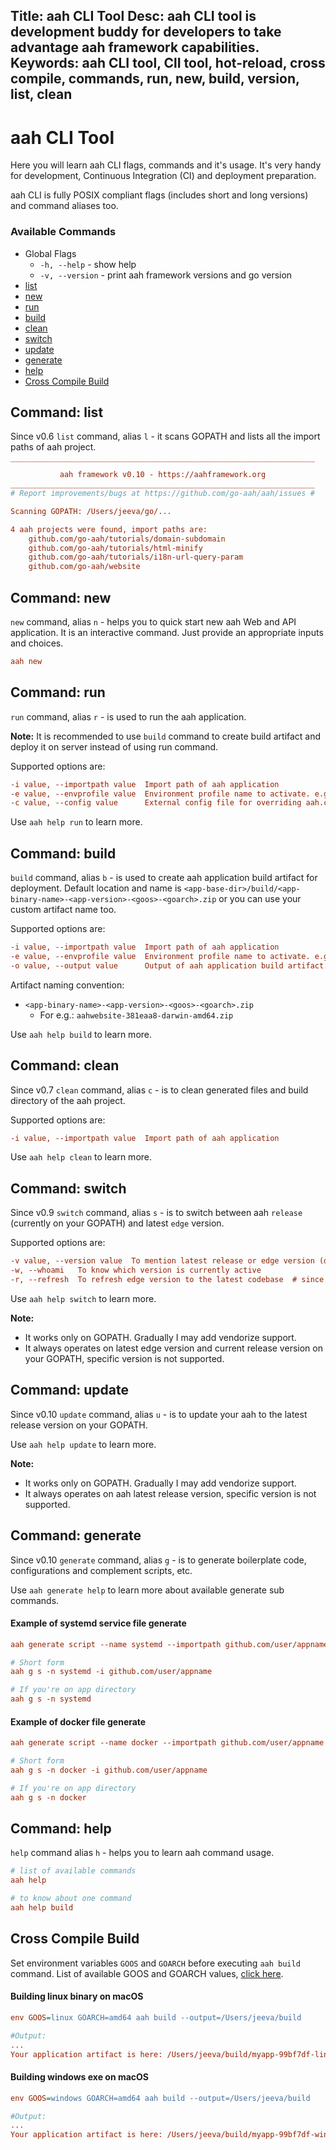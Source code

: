 Title: aah CLI Tool
Desc: aah CLI tool is development buddy for developers to take advantage aah framework capabilities.
Keywords: aah CLI tool, ClI tool, hot-reload, cross compile, commands, run, new, build, version, list, clean
---
# aah CLI Tool

Here you will learn aah CLI flags, commands and it's usage. It's very handy for development, Continuous Integration (CI) and deployment preparation.

aah CLI is fully POSIX compliant flags (includes short and long versions) and command aliases too.

### Available Commands
  * Global Flags
      - `-h, --help` - show help
      - `-v, --version` - print aah framework versions and go version
  * [list](#command-list)
  * [new](#command-new)
  * [run](#command-run)
  * [build](#command-build)
  * [clean](#command-clean)
  * [switch](#command-switch)
  * [update](#command-update)
  * [generate](#command-generate)
  * [help](#command-help)
  * [Cross Compile Build](#cross-compile-build)

## Command: list
<span class="badge lb-sm">Since v0.6</span> `list` command, alias `l` - it scans GOPATH and lists all the import paths of aah project.

```cfg
‾‾‾‾‾‾‾‾‾‾‾‾‾‾‾‾‾‾‾‾‾‾‾‾‾‾‾‾‾‾‾‾‾‾‾‾‾‾‾‾‾‾‾‾‾‾‾‾‾‾‾‾‾‾‾‾‾‾‾‾‾‾‾‾‾‾‾‾
           aah framework v0.10 - https://aahframework.org           
____________________________________________________________________
# Report improvements/bugs at https://github.com/go-aah/aah/issues #

Scanning GOPATH: /Users/jeeva/go/...

4 aah projects were found, import paths are:
    github.com/go-aah/tutorials/domain-subdomain
    github.com/go-aah/tutorials/html-minify
    github.com/go-aah/tutorials/i18n-url-query-param
    github.com/go-aah/website
```


## Command: new

`new` command, alias `n` - helps you to quick start new aah Web and API application. It is an interactive command. Just provide an appropriate inputs and choices.

```cfg
aah new
```


## Command: run

`run` command, alias `r` - is used to run the aah application.

<div class="alert alert-info-blue">
<p><strong>Note:</strong> It is recommended to use <code>build</code> command to create build artifact and deploy it on server instead of using run command.</p>
</div>

Supported options are:
```cfg
-i value, --importpath value  Import path of aah application
-e value, --envprofile value  Environment profile name to activate. e.g: dev, qa, prod
-c value, --config value      External config file for overriding aah.conf values
```

Use `aah help run` to learn more.


## Command: build

`build` command, alias `b` - is used to create aah application build artifact for deployment. Default location and name is `<app-base-dir>/build/<app-binary-name>-<app-version>-<goos>-<goarch>.zip` or you can use your custom artifact name too.

Supported options are:
```cfg
-i value, --importpath value  Import path of aah application
-e value, --envprofile value  Environment profile name to activate. e.g: dev, qa, prod
-o value, --output value      Output of aah application build artifact. Default is '<app-base-dir>/build/<app-binary-name>-<app-version>-<goos>-<goarch>.zip'
```

Artifact naming convention:

  * `<app-binary-name>-<app-version>-<goos>-<goarch>.zip`
      - For e.g.: `aahwebsite-381eaa8-darwin-amd64.zip`

Use `aah help build` to learn more.


## Command: clean

<span class="badge lb-sm">Since v0.7</span> `clean` command, alias `c` - is to clean generated files and build directory of the aah project.

Supported options are:
```cfg
-i value, --importpath value  Import path of aah application
```

Use `aah help clean` to learn more.


## Command: switch

<span class="badge lb-sm">Since v0.9</span> `switch` command, alias `s` - is to switch between aah `release` (currently on your GOPATH) and latest `edge` version.

Supported options are:
```cfg
-v value, --version value  To mention latest release or edge version (default: "edge")
-w, --whoami   To know which version is currently active
-r, --refresh  To refresh edge version to the latest codebase  # since v0.10
```

Use `aah help switch` to learn more.

<div class="alert alert-info-blue">
<p><strong>Note:</strong>
<ul>
  <li>It works only on GOPATH. Gradually I may add vendorize support.</li>
  <li>It always operates on latest edge version and current release version on your GOPATH, specific version is not supported.</li>
</ul>
</p>
</div>


## Command: update

<span class="badge lb-sm">Since v0.10</span> `update` command, alias `u` - is to update your aah to the latest release version on your GOPATH.

Use `aah help update` to learn more.

<div class="alert alert-info-blue">
<p><strong>Note:</strong>
<ul>
  <li>It works only on GOPATH. Gradually I may add vendorize support.</li>
  <li>It always operates on aah latest release version, specific version is not supported.</li>
</ul>
</p>
</div>


## Command: generate

<span class="badge lb-sm">Since v0.10</span> `generate` command, alias `g` - is to generate boilerplate code, configurations and complement scripts, etc.

Use `aah generate help` to learn more about available generate sub commands.

#### Example of systemd service file generate
```cfg
aah generate script --name systemd --importpath github.com/user/appname

# Short form
aah g s -n systemd -i github.com/user/appname

# If you're on app directory
aah g s -n systemd
```

#### Example of docker file generate
```cfg
aah generate script --name docker --importpath github.com/user/appname

# Short form
aah g s -n docker -i github.com/user/appname

# If you're on app directory
aah g s -n docker
```


## Command: help

`help` command alias `h` - helps you to learn aah command usage.

```cfg
# list of available commands
aah help

# to know about one command
aah help build
```

## Cross Compile Build
Set environment variables `GOOS` and `GOARCH` before executing `aah build` command. List of available GOOS and GOARCH values, [click here](https://golang.org/doc/install/source#environment).

#### Building linux binary on macOS
```cfg
env GOOS=linux GOARCH=amd64 aah build --output=/Users/jeeva/build

#Output:
...
Your application artifact is here: /Users/jeeva/build/myapp-99bf7df-linux-amd64.zip
```

#### Building windows exe on macOS
```cfg
env GOOS=windows GOARCH=amd64 aah build --output=/Users/jeeva/build

#Output:
...
Your application artifact is here: /Users/jeeva/build/myapp-99bf7df-windows-amd64.zip
```
